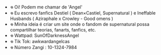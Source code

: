 - 𖦹 Oi! Podem me chamar de 'Angel'
- 𖦹 Eu escrevo fanfics Destiel ( Dean×Castiel, Supernatural ) e Ineffable Husbands ( Aziraphale x Crowley - Good omens )
- 𖦹 Minha ideia é criar um site onde o fandom de supernatural possa compartilhar teorias, fanarts, fanfics, etc.
- 𖦹 Wattpad: SunOfDarknessAngel
- 𖦹 Tik Tok: awkwardangelcas
- 𖦹 Número Zangi : 10-1324-7984

